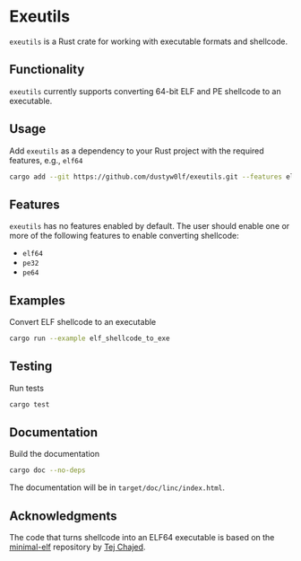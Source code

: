 # Exeutils
`exeutils` is a Rust crate for working with executable formats and shellcode.

## Functionality
`exeutils` currently supports converting 64-bit ELF and PE shellcode to an executable.

## Usage
Add `exeutils` as a dependency to your Rust project with the required features, e.g., `elf64`
```bash
cargo add --git https://github.com/dustyw0lf/exeutils.git --features elf64
```

## Features
`exeutils` has no features enabled by default. The user should enable one or more of the following
features to enable converting shellcode:
- `elf64`
- `pe32`
- `pe64`

## Examples
Convert ELF shellcode to an executable
```bash
cargo run --example elf_shellcode_to_exe
```

## Testing
Run tests
```bash
cargo test
```

## Documentation
Build the documentation
```bash
cargo doc --no-deps
```

The documentation will be in `target/doc/linc/index.html`.

## Acknowledgments
The code that turns shellcode into an ELF64 executable is based on the [minimal-elf](https://github.com/tchajed/minimal-elf) repository by [Tej Chajed](https://www.chajed.io).